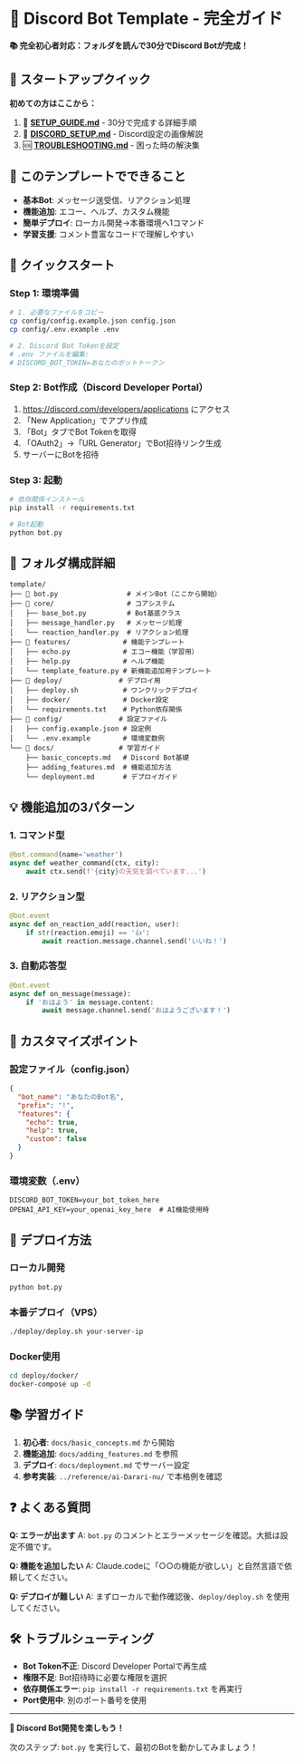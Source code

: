 # 🤖 Discord Bot Template - 完全ガイド

**📚 完全初心者対応：フォルダを読んで30分でDiscord Botが完成！**

## 🎊 スタートアップクイック

**初めての方はここから：**
1. 📖 **[SETUP_GUIDE.md](SETUP_GUIDE.md)** - 30分で完成する詳細手順
2. 🔧 **[DISCORD_SETUP.md](DISCORD_SETUP.md)** - Discord設定の画像解説
3. 🆘 **[TROUBLESHOOTING.md](TROUBLESHOOTING.md)** - 困った時の解決集

## 🎯 このテンプレートでできること

- **基本Bot**: メッセージ送受信、リアクション処理
- **機能追加**: エコー、ヘルプ、カスタム機能
- **簡単デプロイ**: ローカル開発→本番環境へ1コマンド
- **学習支援**: コメント豊富なコードで理解しやすい

## 🚀 クイックスタート

### Step 1: 環境準備
```bash
# 1. 必要なファイルをコピー
cp config/config.example.json config.json
cp config/.env.example .env

# 2. Discord Bot Tokenを設定
# .env ファイルを編集:
# DISCORD_BOT_TOKEN=あなたのボットトークン
```

### Step 2: Bot作成（Discord Developer Portal）
1. https://discord.com/developers/applications にアクセス
2. 「New Application」でアプリ作成
3. 「Bot」タブでBot Tokenを取得
4. 「OAuth2」→「URL Generator」でBot招待リンク生成
5. サーバーにBotを招待

### Step 3: 起動
```bash
# 依存関係インストール
pip install -r requirements.txt

# Bot起動
python bot.py
```

## 📁 フォルダ構成詳細

```
template/
├── 📄 bot.py                 # メインBot（ここから開始）
├── 📁 core/                  # コアシステム
│   ├── base_bot.py          # Bot基底クラス
│   ├── message_handler.py   # メッセージ処理
│   └── reaction_handler.py  # リアクション処理
├── 📁 features/             # 機能テンプレート
│   ├── echo.py             # エコー機能（学習用）
│   ├── help.py             # ヘルプ機能
│   └── template_feature.py # 新機能追加用テンプレート
├── 📁 deploy/              # デプロイ用
│   ├── deploy.sh           # ワンクリックデプロイ
│   ├── docker/             # Docker設定
│   └── requirements.txt    # Python依存関係
├── 📁 config/              # 設定ファイル
│   ├── config.example.json # 設定例
│   └── .env.example        # 環境変数例
└── 📁 docs/                # 学習ガイド
    ├── basic_concepts.md   # Discord Bot基礎
    ├── adding_features.md  # 機能追加方法
    └── deployment.md       # デプロイガイド
```

## 💡 機能追加の3パターン

### 1. **コマンド型**
```python
@bot.command(name='weather')
async def weather_command(ctx, city):
    await ctx.send(f'{city}の天気を調べています...')
```

### 2. **リアクション型**  
```python
@bot.event
async def on_reaction_add(reaction, user):
    if str(reaction.emoji) == '👍':
        await reaction.message.channel.send('いいね！')
```

### 3. **自動応答型**
```python
@bot.event
async def on_message(message):
    if 'おはよう' in message.content:
        await message.channel.send('おはようございます！')
```

## 🔧 カスタマイズポイント

### 設定ファイル（config.json）
```json
{
  "bot_name": "あなたのBot名",
  "prefix": "!",
  "features": {
    "echo": true,
    "help": true,
    "custom": false
  }
}
```

### 環境変数（.env）
```env
DISCORD_BOT_TOKEN=your_bot_token_here
OPENAI_API_KEY=your_openai_key_here  # AI機能使用時
```

## 🚀 デプロイ方法

### ローカル開発
```bash
python bot.py
```

### 本番デプロイ（VPS）
```bash
./deploy/deploy.sh your-server-ip
```

### Docker使用
```bash
cd deploy/docker/
docker-compose up -d
```

## 📚 学習ガイド

1. **初心者**: `docs/basic_concepts.md` から開始
2. **機能追加**: `docs/adding_features.md` を参照
3. **デプロイ**: `docs/deployment.md` でサーバー設定
4. **参考実装**: `../reference/ai-Darari-nu/` で本格例を確認

## ❓ よくある質問

**Q: エラーが出ます**
A: `bot.py` のコメントとエラーメッセージを確認。大抵は設定不備です。

**Q: 機能を追加したい**
A: Claude.codeに「○○の機能が欲しい」と自然言語で依頼してください。

**Q: デプロイが難しい**
A: まずローカルで動作確認後、`deploy/deploy.sh` を使用してください。

## 🛠️ トラブルシューティング

- **Bot Token不正**: Discord Developer Portalで再生成
- **権限不足**: Bot招待時に必要な権限を選択
- **依存関係エラー**: `pip install -r requirements.txt` を再実行
- **Port使用中**: 別のポート番号を使用

---

**🎉 Discord Bot開発を楽しもう！**

次のステップ: `bot.py` を実行して、最初のBotを動かしてみましょう！